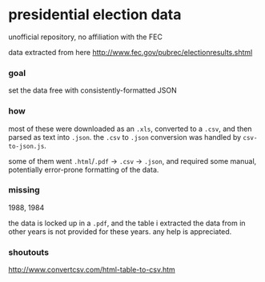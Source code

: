 # presidential election data

unofficial repository, no affiliation with the FEC

data extracted from here http://www.fec.gov/pubrec/electionresults.shtml

### goal

set the data free with consistently-formatted JSON

### how

most of these were downloaded as an `.xls`, converted to a `.csv`, and then parsed as text into `.json`. the `.csv` to `.json` conversion was handled by `csv-to-json.js`.

some of them went `.html`/`.pdf` -> `.csv` -> `.json`, and required some manual, potentially error-prone formatting of the data.

### missing

1988, 1984

the data is locked up in a `.pdf`, and the table i extracted the data from in other years is not provided for these years. any help is appreciated.

### shoutouts

http://www.convertcsv.com/html-table-to-csv.htm
